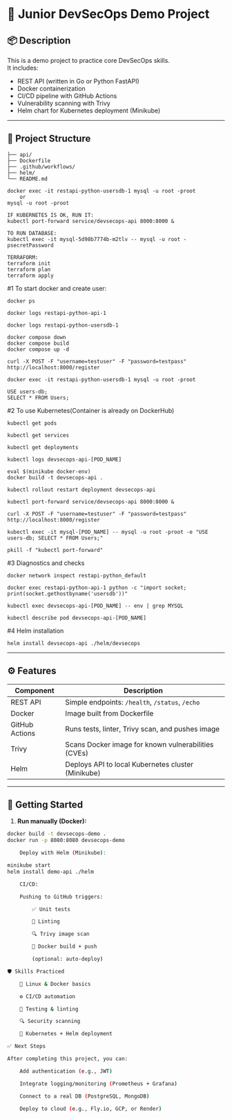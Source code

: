 # 🔐 Junior DevSecOps Demo Project

## 📦 Description

This is a demo project to practice core DevSecOps skills.  
It includes:

- REST API (written in Go or Python FastAPI)
- Docker containerization
- CI/CD pipeline with GitHub Actions
- Vulnerability scanning with Trivy
- Helm chart for Kubernetes deployment (Minikube)

---

## 📁 Project Structure

```
├── api/ 
├── Dockerfile 
├── .github/workflows/ 
├── helm/ 
└── README.md 
```

```
docker exec -it restapi-python-usersdb-1 mysql -u root -proot
    or
mysql -u root -proot

IF KUBERNETES IS OK, RUN IT:
kubectl port-forward service/devsecops-api 8000:8000 &

TO RUN DATABASE:
kubectl exec -it mysql-5d98b7774b-m2tlv -- mysql -u root -psecretPassword

TERRAFORM:
terraform init
terraform plan
terraform apply
```

#1 To start docker and create user:
```
docker ps

docker logs restapi-python-api-1

docker logs restapi-python-usersdb-1

docker compose down
docker compose build
docker compose up -d

curl -X POST -F "username=testuser" -F "password=testpass" http://localhost:8000/register

docker exec -it restapi-python-usersdb-1 mysql -u root -proot

USE users-db;
SELECT * FROM Users;
```
#2 To use Kubernetes(Container is already on DockerHub)
```
kubectl get pods

kubectl get services

kubectl get deployments

kubectl logs devsecops-api-[POD_NAME]

eval $(minikube docker-env)
docker build -t devsecops-api .

kubectl rollout restart deployment devsecops-api

kubectl port-forward service/devsecops-api 8000:8000 &

curl -X POST -F "username=testuser" -F "password=testpass" http://localhost:8000/register

kubectl exec -it mysql-[POD_NAME] -- mysql -u root -proot -e "USE users-db; SELECT * FROM Users;"

pkill -f "kubectl port-forward"
```

#3 Diagnostics and checks
```
docker network inspect restapi-python_default

docker exec restapi-python-api-1 python -c "import socket; print(socket.gethostbyname('usersdb'))"

kubectl exec devsecops-api-[POD_NAME] -- env | grep MYSQL

kubectl describe pod devsecops-api-[POD_NAME]
```

#4 Helm installation
```
helm install devsecops-api ./helm/devsecops
```

---

## ⚙️ Features

| Component      | Description                                         |
|----------------|-----------------------------------------------------|
| REST API       | Simple endpoints: `/health`, `/status`, `/echo`     |
| Docker         | Image built from Dockerfile                         |
| GitHub Actions | Runs tests, linter, Trivy scan, and pushes image    |
| Trivy          | Scans Docker image for known vulnerabilities (CVEs) |
| Helm           | Deploys API to local Kubernetes cluster (Minikube)  |

---

## 🚀 Getting Started

1. **Run manually (Docker):**

```bash
docker build -t devsecops-demo .
docker run -p 8080:8080 devsecops-demo

    Deploy with Helm (Minikube):

minikube start
helm install demo-api ./helm

    CI/CD:

    Pushing to GitHub triggers:

        ✅ Unit tests

        🧼 Linting

        🔍 Trivy image scan

        🐳 Docker build + push

        (optional: auto-deploy)

🛡️ Skills Practiced

    🐧 Linux & Docker basics

    ⚙️ CI/CD automation

    🧪 Testing & linting

    🔍 Security scanning

    🚀 Kubernetes + Helm deployment

✅ Next Steps

After completing this project, you can:

    Add authentication (e.g., JWT)

    Integrate logging/monitoring (Prometheus + Grafana)

    Connect to a real DB (PostgreSQL, MongoDB)

    Deploy to cloud (e.g., Fly.io, GCP, or Render)
